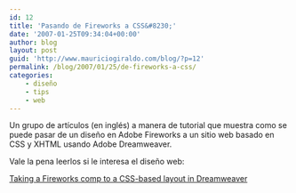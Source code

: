 ```yaml
---
id: 12
title: 'Pasando de Fireworks a CSS&#8230;'
date: '2007-01-25T09:34:04+00:00'
author: blog
layout: post
guid: 'http://www.mauriciogiraldo.com/blog/?p=12'
permalink: /blog/2007/01/25/de-fireworks-a-css/
categories:
    - diseño
    - tips
    - web
---
```


Un grupo de artículos (en inglés) a manera de tutorial que muestra como se puede pasar de un diseño en Adobe Fireworks a un sitio web basado en CSS y XHTML usando Adobe Dreamweaver.

Vale la pena leerlos si le interesa el diseño web:

[Taking a Fireworks comp to a CSS-based layout in Dreamweaver](http://weblogs.macromedia.com/amusselman/archives/2006/12/taking_a_firewo.cfm)